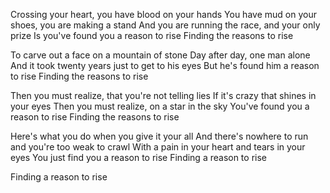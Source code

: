 Crossing your heart, you have blood on your hands
You have mud on your shoes, you are making a stand
And you are running the race, and your only prize
Is you've found you a reason to rise
Finding the reasons to rise

To carve out a face on a mountain of stone
Day after day, one man alone
And it took twenty years just to get to his eyes
But he's found him a reason to rise
Finding the reasons to rise

Then you must realize, that you're not telling lies
If it's crazy that shines in your eyes
Then you must realize, on a star in the sky
You've found you a reason to rise
Finding the reasons to rise

Here's what you do when you give it your all
And there's nowhere to run and you're too weak to crawl
With a pain in your heart and tears in your eyes
You just find you a reason to rise
Finding a reason to rise

Finding a reason to rise
